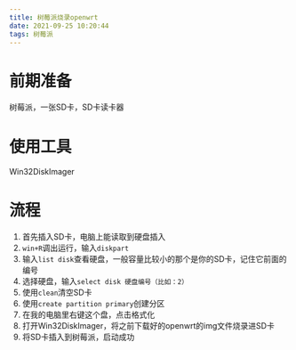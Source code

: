 ```yaml
---
title: 树莓派烧录openwrt
date: 2021-09-25 10:20:44
tags: 树莓派
---
```

# 前期准备
树莓派，一张SD卡，SD卡读卡器
# 使用工具
Win32DiskImager

# 流程
1. 首先插入SD卡，电脑上能读取到硬盘插入
2. `win+R`调出运行，输入`diskpart`
3. 输入`list disk`查看硬盘，一般容量比较小的那个是你的SD卡，记住它前面的编号
4. 选择硬盘，输入`select disk 硬盘编号（比如：2）`
5. 使用`clean`清空SD卡
6. 使用`create partition primary`创建分区
7. 在我的电脑里右键这个盘，点击格式化
8. 打开Win32DiskImager，将之前下载好的openwrt的img文件烧录进SD卡
9. 将SD卡插入到树莓派，启动成功